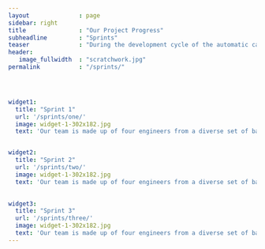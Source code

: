 ```yaml
---
layout              : page
sidebar: right
title               : "Our Project Progress"
subheadline         : "Sprints"
teaser              : "During the development cycle of the automatic card dealer, our team chose to use an Agile Scrum framework to stay organized and keep track of all the different components needed for our project. Over the course of two to three months, our team went through three sprints total, with each sprint culminating into a design review and retrospective at the end. During each sprint we looked at the status of our Backlog and set concrete goals on what we wanted to achieve at the end of the sprint. Below are the different sprints and progress during each one."
header:
   image_fullwidth  : "scratchwork.jpg"
permalink           : "/sprints/"




widget1:
  title: "Sprint 1"
  url: '/sprints/one/'
  image: widget-1-302x182.jpg
  text: 'Our team is made up of four engineers from a diverse set of backgrounds to develop a product that is the intersection between mechanical, electrical, and software engineering.'


widget2:
  title: "Sprint 2"
  url: '/sprints/two/'
  image: widget-1-302x182.jpg
  text: 'Our team is made up of four engineers from a diverse set of backgrounds to develop a product that is the intersection between mechanical, electrical, and software engineering.'
  

widget3:
  title: "Sprint 3"
  url: '/sprints/three/'
  image: widget-1-302x182.jpg
  text: 'Our team is made up of four engineers from a diverse set of backgrounds to develop a product that is the intersection between mechanical, electrical, and software engineering.'
---
```



